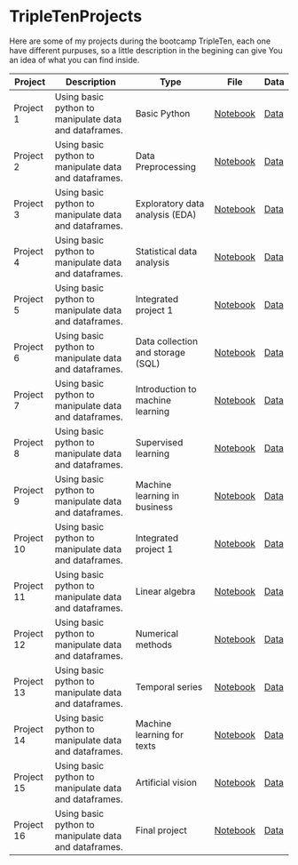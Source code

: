 # TripleTenProjects

Here are some of my projects during the bootcamp TripleTen, each one have different purpuses, so a little description in the begining can give You an idea of what you can find inside.

| Project | Description | Type | File | Data |
| ------- | ----------- | ---- | ---- | ---- |
| Project 1 | Using basic python to manipulate data and dataframes. | Basic Python | [Notebook](https://github.com/zyrusin/TripleTenProjects/blob/main/Proyecto%201/Proyecto.ipynb) |[Data](https://github.com/zyrusin/TripleTenProjects/blob/main/Proyecto%201/music_project_en.csv)|
| Project 2 | Using basic python to manipulate data and dataframes. | Data Preprocessing | [Notebook](https://github.com/zyrusin/TripleTenProjects/blob/main/Proyecto%201/Proyecto.ipynb) |[Data](https://github.com/zyrusin/TripleTenProjects/blob/main/Proyecto%201/music_project_en.csv)|
| Project 3 | Using basic python to manipulate data and dataframes. | Exploratory data analysis (EDA) | [Notebook](https://github.com/zyrusin/TripleTenProjects/blob/main/Proyecto%201/Proyecto.ipynb) |[Data](https://github.com/zyrusin/TripleTenProjects/blob/main/Proyecto%201/music_project_en.csv)|
| Project 4 | Using basic python to manipulate data and dataframes. | Statistical data analysis | [Notebook](https://github.com/zyrusin/TripleTenProjects/blob/main/Proyecto%201/Proyecto.ipynb) |[Data](https://github.com/zyrusin/TripleTenProjects/blob/main/Proyecto%201/music_project_en.csv)|
| Project 5 | Using basic python to manipulate data and dataframes. | Integrated project 1 | [Notebook](https://github.com/zyrusin/TripleTenProjects/blob/main/Proyecto%201/Proyecto.ipynb) |[Data](https://github.com/zyrusin/TripleTenProjects/blob/main/Proyecto%201/music_project_en.csv)|
| Project 6 | Using basic python to manipulate data and dataframes. | Data collection and storage (SQL) | [Notebook](https://github.com/zyrusin/TripleTenProjects/blob/main/Proyecto%201/Proyecto.ipynb) |[Data](https://github.com/zyrusin/TripleTenProjects/blob/main/Proyecto%201/music_project_en.csv)|
| Project 7 | Using basic python to manipulate data and dataframes. | Introduction to machine learning | [Notebook](https://github.com/zyrusin/TripleTenProjects/blob/main/Proyecto%201/Proyecto.ipynb) |[Data](https://github.com/zyrusin/TripleTenProjects/blob/main/Proyecto%201/music_project_en.csv)|
| Project 8 | Using basic python to manipulate data and dataframes. | Supervised learning | [Notebook](https://github.com/zyrusin/TripleTenProjects/blob/main/Proyecto%201/Proyecto.ipynb) |[Data](https://github.com/zyrusin/TripleTenProjects/blob/main/Proyecto%201/music_project_en.csv)|
| Project 9 | Using basic python to manipulate data and dataframes. | Machine learning in business | [Notebook](https://github.com/zyrusin/TripleTenProjects/blob/main/Proyecto%201/Proyecto.ipynb) |[Data](https://github.com/zyrusin/TripleTenProjects/blob/main/Proyecto%201/music_project_en.csv)|
| Project 10 | Using basic python to manipulate data and dataframes. | Integrated project 1 | [Notebook](https://github.com/zyrusin/TripleTenProjects/blob/main/Proyecto%201/Proyecto.ipynb) |[Data](https://github.com/zyrusin/TripleTenProjects/blob/main/Proyecto%201/music_project_en.csv)|
| Project 11 | Using basic python to manipulate data and dataframes. | Linear algebra | [Notebook](https://github.com/zyrusin/TripleTenProjects/blob/main/Proyecto%201/Proyecto.ipynb) |[Data](https://github.com/zyrusin/TripleTenProjects/blob/main/Proyecto%201/music_project_en.csv)|
| Project 12 | Using basic python to manipulate data and dataframes. | Numerical methods | [Notebook](https://github.com/zyrusin/TripleTenProjects/blob/main/Proyecto%201/Proyecto.ipynb) |[Data](https://github.com/zyrusin/TripleTenProjects/blob/main/Proyecto%201/music_project_en.csv)|
| Project 13 | Using basic python to manipulate data and dataframes. | Temporal series | [Notebook](https://github.com/zyrusin/TripleTenProjects/blob/main/Proyecto%201/Proyecto.ipynb) |[Data](https://github.com/zyrusin/TripleTenProjects/blob/main/Proyecto%201/music_project_en.csv)|
| Project 14 | Using basic python to manipulate data and dataframes. | Machine learning for texts | [Notebook](https://github.com/zyrusin/TripleTenProjects/blob/main/Proyecto%201/Proyecto.ipynb) |[Data](https://github.com/zyrusin/TripleTenProjects/blob/main/Proyecto%201/music_project_en.csv)|
| Project 15 | Using basic python to manipulate data and dataframes. | Artificial vision | [Notebook](https://github.com/zyrusin/TripleTenProjects/blob/main/Proyecto%201/Proyecto.ipynb) |[Data](https://github.com/zyrusin/TripleTenProjects/blob/main/Proyecto%201/music_project_en.csv)|
| Project 16 | Using basic python to manipulate data and dataframes. | Final project | [Notebook](https://github.com/zyrusin/TripleTenProjects/blob/main/Proyecto%201/Proyecto.ipynb) |[Data](https://github.com/zyrusin/TripleTenProjects/blob/main/Proyecto%201/music_project_en.csv)|




